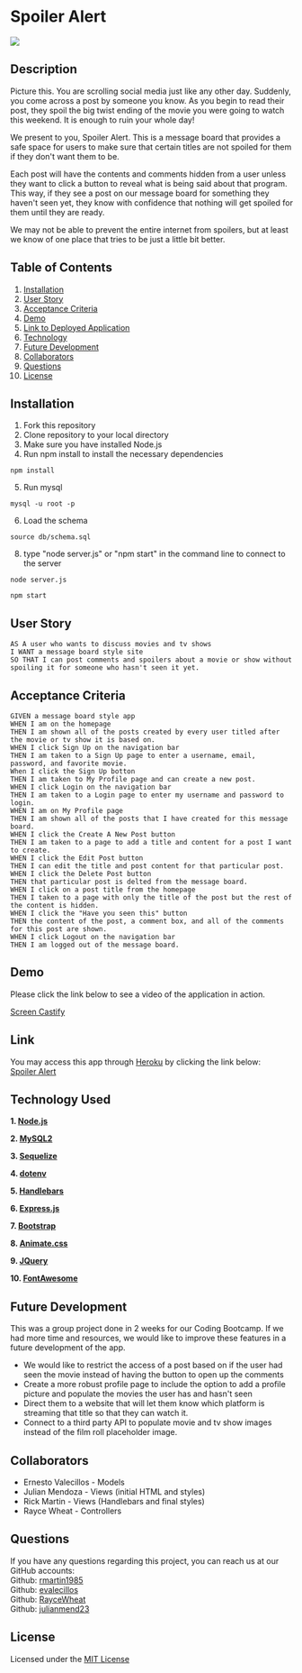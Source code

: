 # Spoiler Alert

  ![](https://img.shields.io/badge/license-MIT-blue)

  ## Description
Picture this. You are scrolling social media just like any other day. Suddenly, you come across a post by someone you know. As you begin to read their post, they spoil the big twist ending of the movie you were going to watch this weekend. It is enough to ruin your whole day!

We present to you, Spoiler Alert. This is a message board that provides a safe space for users to make sure that certain titles are not spoiled for them if they don't want them to be. 

Each post will have the contents and comments hidden from a user unless they want to click a button to reveal what is being said about that program. This way, if they see a post on our message board for something they haven't seen yet, they know with confidence that nothing will get spoiled for them until they are ready. 

We may not be able to prevent the entire internet from spoilers, but at least we know of one place that tries to be just a little bit better. 

  ## Table of Contents
  1. [Installation](##installation)
  2. [User Story](#user-story)
  3. [Acceptance Criteria](#acceptance-criteria)
  4. [Demo](#demo)
  5. [Link to Deployed Application](#link)
  6. [Technology](#technology)
  7. [Future Development](#future-development)
  8. [Collaborators](#collaborators)
  9. [Questions](#questions)
  10. [License](#license)
  

  ## Installation
  1. Fork this repository
  2. Clone repository to your local directory
  3. Make sure you have installed Node.js 
  4. Run npm install to install the necessary dependencies
  ```
  npm install
  ```
  5. Run mysql 
  ```
  mysql -u root -p
  ```
  6. Load the schema 
  ```
  source db/schema.sql
  ```
  8. type "node server.js" or "npm start" in the command line to connect to the server
  ```
  node server.js
  ```
  ```
  npm start
  ```

  ## User Story
  ```
  AS A user who wants to discuss movies and tv shows
  I WANT a message board style site
  SO THAT I can post comments and spoilers about a movie or show without spoiling it for someone who hasn't seen it yet.
  ```
  ## Acceptance Criteria
  ```
  GIVEN a message board style app
  WHEN I am on the homepage
  THEN I am shown all of the posts created by every user titled after the movie or tv show it is based on. 
  WHEN I click Sign Up on the navigation bar
  THEN I am taken to a Sign Up page to enter a username, email, password, and favorite movie.
  When I click the Sign Up botton
  THEN I am taken to My Profile page and can create a new post.
  WHEN I click Login on the navigation bar
  THEN I am taken to a Login page to enter my username and password to login.
  WHEN I am on My Profile page
  THEN I am shown all of the posts that I have created for this message board.
  WHEN I click the Create A New Post button
  THEN I am taken to a page to add a title and content for a post I want to create.
  WHEN I click the Edit Post button
  THEN I can edit the title and post content for that particular post.
  WHEN I click the Delete Post button
  THEN that particular post is delted from the message board. 
  WHEN I click on a post title from the homepage
  THEN I taken to a page with only the title of the post but the rest of the content is hidden. 
  WHEN I click the "Have you seen this" button
  THEN the content of the post, a comment box, and all of the comments for this post are shown. 
  WHEN I click Logout on the navigation bar
  THEN I am logged out of the message board. 

  ```

  ## Demo

  Please click the link below to see a video of the application in action.

  [Screen Castify](https://watch.screencastify.com/v/TdyhFQAv9K7EhxSfBQAD)

  ## Link

  You may access this app through [Heroku](https://heroku.com) by clicking the link below:<br>
  [Spoiler Alert](https://obscure-ravine-58128.herokuapp.com/)

  ## Technology Used
  **1. [Node.js](https://nodejs.org/en/)**

  **2. [MySQL2](https://www.npmjs.com/package/mysql2)**

  **3. [Sequelize](https://www.npmjs.com/package/sequelize)**

  **4. [dotenv](https://www.npmjs.com/package/dotenv)**

  **5. [Handlebars](https://handlebarsjs.com/)**

  **6. [Express.js](https://expressjs.com/)**

  **7. [Bootstrap](https://getbootstrap.com/)**

  **8. [Animate.css](https://animate.style/)**

  **9. [JQuery](https://jquery.com/)**

  **10. [FontAwesome](https://fontawesome.com/)**

  ## Future Development
  This was a group project done in 2 weeks for our Coding Bootcamp. If we had more time and resources, we would like to improve these features in a future development of the app.

  * We would like to restrict the access of a post based on if the user had seen the movie instead of having the button to open up the comments
  * Create a more robust profile page to include the option to add a profile picture and populate the movies the user has and hasn't seen
  * Direct them to a website that will let them know which platform is streaming that title so that they can watch it. 
  * Connect to a third party API to populate movie and tv show images instead of the film roll placeholder image. 

  ## Collaborators

  * Ernesto Valecillos - Models
  * Julian Mendoza - Views (initial HTML and styles)
  * Rick Martin - Views (Handlebars and final styles)
  * Rayce Wheat - Controllers

  ## Questions

  If you have any questions regarding this project, you can reach us at our GitHub accounts:
  <br />
  Github: [rmartin1985](https://github.com/rmartin1985)
  <br />
  Github: [evalecillos](https://github.com/evalecillos)
  <br />
  Github: [RayceWheat](https://github.com/RayceWheat)
  <br />
  Github: [julianmend23](https://github.com/julianmend23)
  

  ## License
  Licensed under the [MIT License](LICENSE)